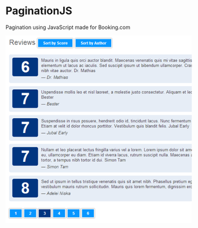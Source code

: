 PaginationJS
============

Pagination using JavaScript made for Booking.com

![alt tag](https://raw.githubusercontent.com/nightwolfz/PaginationJS/master/preview.png)
